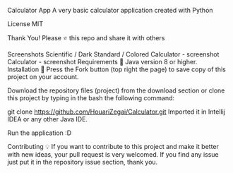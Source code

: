 Calculator App
A very basic calculator application created with Python

License MIT

Thank You!
Please ⭐️ this repo and share it with others

Screenshots
Scientific / Dark	Standard / Colored
Calculator - screenshot	Calculator - screenshot
Requirements 🔧
Java version 8 or higher.
Installation 🔌
Press the Fork button (top right the page) to save copy of this project on your account.

Download the repository files (project) from the download section or clone this project by typing in the bash the following command:

git clone https://github.com/HouariZegai/Calculator.git
Imported it in Intellij IDEA or any other Java IDE.

Run the application :D

Contributing 💡
If you want to contribute to this project and make it better with new ideas, your pull request is very welcomed. If you find any issue just put it in the repository issue section, thank you.
